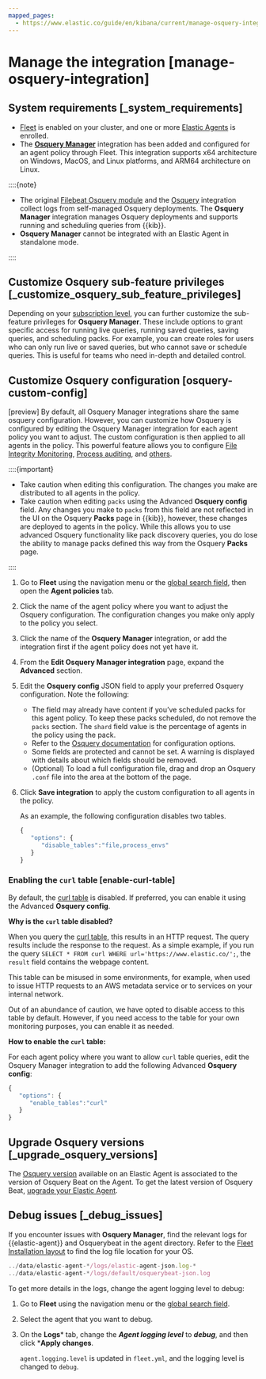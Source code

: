 ```yaml
---
mapped_pages:
  - https://www.elastic.co/guide/en/kibana/current/manage-osquery-integration.html
---
```


# Manage the integration [manage-osquery-integration]


## System requirements [_system_requirements]

* [Fleet](https://www.elastic.co/guide/en/fleet/current/fleet-overview.html) is enabled on your cluster, and one or more [Elastic Agents](https://www.elastic.co/guide/en/fleet/current/elastic-agent-installation.html) is enrolled.
* The [**Osquery Manager**](https://docs.elastic.co/en/integrations/osquery_manager) integration has been added and configured for an agent policy through Fleet. This integration supports x64 architecture on Windows, MacOS, and Linux platforms, and ARM64 architecture on Linux.

::::{note}
* The original [Filebeat Osquery module](https://www.elastic.co/guide/en/beats/filebeat/current/filebeat-module-osquery.html) and the [Osquery](https://docs.elastic.co/en/integrations/osquery) integration collect logs from self-managed Osquery deployments. The **Osquery Manager** integration manages Osquery deployments and supports running and scheduling queries from {{kib}}.
* **Osquery Manager** cannot be integrated with an Elastic Agent in standalone mode.

::::



## Customize Osquery sub-feature privileges [_customize_osquery_sub_feature_privileges]

Depending on your [subscription level](https://www.elastic.co/subscriptions), you can further customize the sub-feature privileges for **Osquery Manager**. These include options to grant specific access for running live queries, running saved queries, saving queries, and scheduling packs. For example, you can create roles for users who can only run live or saved queries, but who cannot save or schedule queries. This is useful for teams who need in-depth and detailed control.


## Customize Osquery configuration [osquery-custom-config]

[preview] By default, all Osquery Manager integrations share the same osquery configuration. However, you can customize how Osquery is configured by editing the Osquery Manager integration for each agent policy you want to adjust. The custom configuration is then applied to all agents in the policy. This powerful feature allows you to configure [File Integrity Monitoring](https://osquery.readthedocs.io/en/stable/deployment/file-integrity-monitoring), [Process auditing](https://osquery.readthedocs.io/en/stable/deployment/process-auditing), and [others](https://osquery.readthedocs.io/en/stable/deployment/configuration/#configuration-specification).

::::{important}
* Take caution when editing this configuration. The changes you make are distributed to all agents in the policy.
* Take caution when editing `packs` using the Advanced **Osquery config** field. Any changes you make to `packs` from this field are not reflected in the UI on the Osquery **Packs** page in {{kib}}, however, these changes are deployed to agents in the policy. While this allows you to use advanced Osquery functionality like pack discovery queries, you do lose the ability to manage packs defined this way from the Osquery **Packs** page.

::::


1. Go to **Fleet** using the navigation menu or the [global search field](../../../explore-analyze/find-and-organize/find-apps-and-objects.md), then open the **Agent policies** tab.
2. Click the name of the agent policy where you want to adjust the Osquery configuration. The configuration changes you make only apply to the policy you select.
3. Click the name of the **Osquery Manager** integration, or add the integration first if the agent policy does not yet have it.
4. From the **Edit Osquery Manager integration** page, expand the **Advanced** section.
5. Edit the **Osquery config** JSON field to apply your preferred Osquery configuration. Note the following:

    * The field may already have content if you’ve scheduled packs for this agent policy. To keep these packs scheduled, do not remove the `packs` section. The `shard` field value is the percentage of agents in the policy using the pack.
    * Refer to the [Osquery documentation](https://osquery.readthedocs.io/en/stable/) for configuration options.
    * Some fields are protected and cannot be set. A warning is displayed with details about which fields should be removed.
    * (Optional) To load a full configuration file, drag and drop an Osquery `.conf` file into the area at the bottom of the page.

6. Click **Save integration** to apply the custom configuration to all agents in the policy.

    As an example, the following configuration disables two tables.

    ```ts
    {
       "options": {
          "disable_tables":"file,process_envs"
       }
    }
    ```



### Enabling the `curl` table [enable-curl-table]

By default, the [curl table](https://osquery.io/schema/#curl) is disabled. If preferred, you can enable it using the Advanced **Osquery config**.

**Why is the `curl` table disabled?**

When you query the [curl table](https://osquery.io/schema/#curl), this results in an HTTP request. The query results include the response to the request. As a simple example, if you run the query `SELECT * FROM curl WHERE url='https://www.elastic.co/';`, the `result` field contains the webpage content.

This table can be misused in some environments, for example, when used to issue HTTP requests to an AWS metadata service or to services on your internal network.

Out of an abundance of caution, we have opted to disable access to this table by default. However, if you need access to the table for your own monitoring purposes, you can enable it as needed.

**How to enable the `curl` table:**

For each agent policy where you want to allow `curl` table queries, edit the Osquery Manager integration to add the following Advanced **Osquery config**:

```ts
{
   "options": {
      "enable_tables":"curl"
   }
}
```


## Upgrade Osquery versions [_upgrade_osquery_versions]

The [Osquery version](https://github.com/osquery/osquery/releases) available on an Elastic Agent is associated to the version of Osquery Beat on the Agent. To get the latest version of Osquery Beat, [upgrade your Elastic Agent](https://www.elastic.co/guide/en/fleet/current/upgrade-elastic-agent.html).


## Debug issues [_debug_issues]

If you encounter issues with **Osquery Manager**, find the relevant logs for {{elastic-agent}} and Osquerybeat in the agent directory. Refer to the [Fleet Installation layout](https://www.elastic.co/guide/en/fleet/current/installation-layout.html) to find the log file location for your OS.

```ts
../data/elastic-agent-*/logs/elastic-agent-json.log-*
../data/elastic-agent-*/logs/default/osquerybeat-json.log
```

To get more details in the logs, change the agent logging level to debug:

1. Go to **Fleet** using the navigation menu or the [global search field](../../../explore-analyze/find-and-organize/find-apps-and-objects.md).
2. Select the agent that you want to debug.
3. On the **Logs*** tab, change the ***Agent logging level*** to ***debug***, and then click ***Apply changes**.

    `agent.logging.level` is updated in `fleet.yml`, and the logging level is changed to `debug`.
